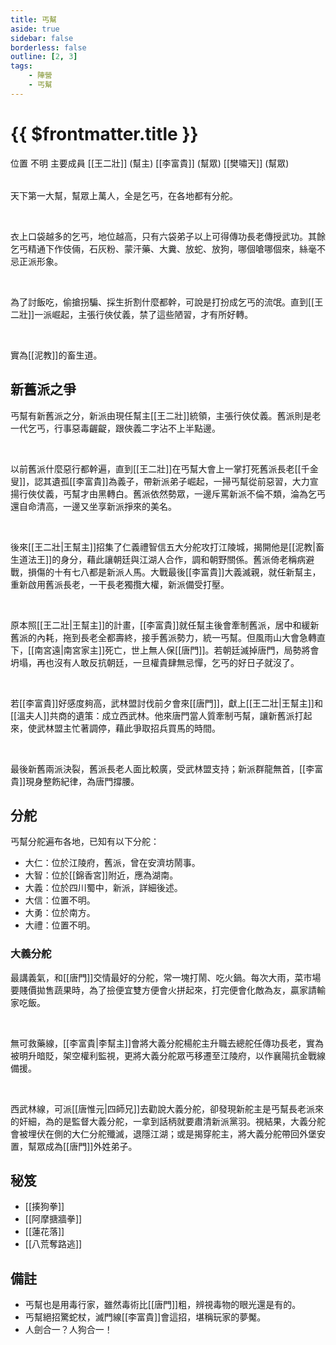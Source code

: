 ```yaml
---
title: 丐幫
aside: true
sidebar: false
borderless: false
outline: [2, 3]
tags:
    - 陣營
    - 丐幫
---
```


# {{ $frontmatter.title }}

<InfoList position="right">
	<Info title="陣營資料" :open=true>
		<table>
			<ChTr>
				<ChTd isTitle=true>
					位置
				</ChTd>
				<ChTd>
					不明
				</ChTd>
			</ChTr>
            <ChTr>
				<ChTd isTitle=true position='center'>
					主要成員
				</ChTd>
			</ChTr>
			<ChTr>
                <ChTd position='center'>
                    [[王二壯]] (幫主)
                </ChTd>
            </ChTr>
			<ChTr>
				<ChTd position='center'>
					[[李富貴]] (幫眾)
				</ChTd>
			</ChTr>
			<ChTr>
				<ChTd position='center'>
					[[樊嘯天]] (幫眾)
				</ChTd>
			</ChTr>
		</table>
	</Info>
</InfoList>

天下第一大幫，幫眾上萬人，全是乞丐，在各地都有分舵。

<br>

衣上口袋越多的乞丐，地位越高，只有六袋弟子以上可得傳功長老傳授武功。其餘乞丐精通下作伎倆，石灰粉、蒙汗藥、大糞、放蛇、放狗，哪個嗆哪個來，絲毫不忌正派形象。

<br>

為了討飯吃，偷搶拐騙、採生折割什麼都幹，可說是打扮成乞丐的流氓。直到[[王二壯]]一派崛起，主張行俠仗義，禁了這些陋習，才有所好轉。

<br>

實為[[泥教]]的畜生道。
<br clear="all">

## 新舊派之爭

丐幫有新舊派之分，新派由現任幫主[[王二壯]]統領，主張行俠仗義。舊派則是老一代乞丐，行事惡毒齷齪，跟俠義二字沾不上半點邊。

<br>

以前舊派什麼惡行都幹遍，直到[[王二壯]]在丐幫大會上一掌打死舊派長老[[千金叟]]，認其遺孤[[李富貴]]為義子，帶新派弟子崛起，一掃丐幫從前惡習，大力宣揚行俠仗義，丐幫才由黑轉白。舊派依然勢眾，一邊斥罵新派不倫不類，淪為乞丐還自命清高，一邊又坐享新派掙來的美名。

<br>

後來[[王二壯|王幫主]]招集了仁義禮智信五大分舵攻打江陵城，揭開他是[[泥教|畜生道法王]]的身分，藉此讓朝廷與江湖人合作，調和朝野關係。舊派倚老稱病避戰，損傷的十有七八都是新派人馬。大戰最後[[李富貴]]大義滅親，就任新幫主，重新啟用舊派長老，一干長老獨攬大權，新派備受打壓。

<br>

原本照[[王二壯|王幫主]]的計畫，[[李富貴]]就任幫主後會牽制舊派，居中和緩新舊派的內耗，拖到長老全都壽終，接手舊派勢力，統一丐幫。但風雨山大會急轉直下，[[南宮遠|南宮家主]]死亡，世上無人保[[唐門]]。若朝廷滅掉唐門，局勢將會坍塌，再也沒有人敢反抗朝廷，一旦權貴肆無忌憚，乞丐的好日子就沒了。

<br>

若[[李富貴]]好感度夠高，武林盟討伐前夕會來[[唐門]]，獻上[[王二壯|王幫主]]和[[溫夫人]]共商的遺策：成立西武林。他來唐門當人質牽制丐幫，讓新舊派打起來，使武林盟主忙著調停，藉此爭取招兵買馬的時間。

<br>

最後新舊兩派決裂，舊派長老人面比較廣，受武林盟支持；新派群龍無首，[[李富貴]]現身整飭紀律，為唐門撐腰。

## 分舵

丐幫分舵遍布各地，已知有以下分舵：

- 大仁：位於江陵府，舊派，曾在安濟坊鬧事。
- 大智：位於[[錦香宮]]附近，應為湖南。
- 大義：位於四川蜀中，新派，詳細後述。
- 大信：位置不明。
- 大勇：位於南方。
- 大禮：位置不明。

### 大義分舵

最講義氣，和[[唐門]]交情最好的分舵，常一塊打鬧、吃火鍋。每次大雨，菜市場要賤價拋售蔬果時，為了撿便宜雙方便會火拼起來，打完便會化敵為友，贏家請輸家吃飯。

<br>

無可救藥線，[[李富貴|李幫主]]會將大義分舵楊舵主升職去總舵任傳功長老，實為被明升暗貶，架空權利監視，更將大義分舵眾丐移遷至江陵府，以作襄陽抗金戰線備援。

<br>

西武林線，可派[[唐惟元|四師兄]]去勸說大義分舵，卻發現新舵主是丐幫長老派來的奸細，為的是監督大義分舵，一拿到話柄就要肅清新派黨羽。視結果，大義分舵會被埋伏在側的大仁分舵殲滅，退隱江湖；或是揭穿舵主，將大義分舵帶回外堡安置，幫眾成為[[唐門]]外姓弟子。

## 秘笈

- [[揍狗拳]]
- [[阿摩搪牆拳]]
- [[蓮花落]]
- [[八荒奪路逃]]

## 備註

- 丐幫也是用毒行家，雖然毒術比[[唐門]]粗，辨視毒物的眼光還是有的。
- 丐幫絕招驚蛇杖，滅門線[[李富貴]]會這招，堪稱玩家的夢魘。
- 人劍合一？人狗合一！
